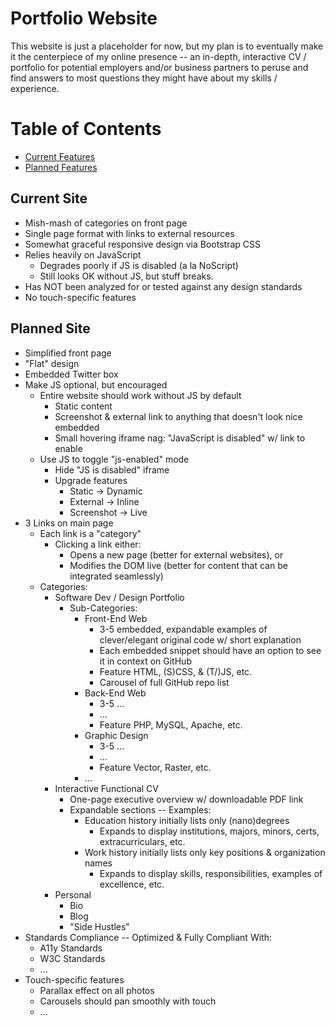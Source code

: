 # Portfolio Website
This website is just a placeholder for now, but my plan is to eventually make it the centerpiece of my online presence -- an in-depth, interactive CV / portfolio for potential employers and/or business partners to peruse and find answers to most questions they might have about my skills / experience.

# Table of Contents
* [Current Features](#current-features)
* [Planned Features](#planned-features)

## Current Site
* Mish-mash of categories on front page
* Single page format with links to external resources
* Somewhat graceful responsive design via Bootstrap CSS
* Relies heavily on JavaScript
  * Degrades poorly if JS is disabled (a la NoScript)
  * Still looks OK without JS, but stuff breaks.
* Has NOT been analyzed for or tested against any design standards
* No touch-specific features

## Planned Site
* Simplified front page
* "Flat" design
* Embedded Twitter box
* Make JS optional, but encouraged
  * Entire website should work without JS by default
    * Static content
    * Screenshot & external link to anything that doesn't look nice embedded
    * Small hovering iframe nag: "JavaScript is disabled" w/ link to enable
  * Use JS to toggle "js-enabled" mode
    * Hide "JS is disabled" iframe
    * Upgrade features
      * Static -> Dynamic
      * External -> Inline
      * Screenshot -> Live
* 3 Links on main page
  * Each link is a "category"
    * Clicking a link either:
      * Opens a new page (better for external websites), or
      * Modifies the DOM live (better for content that can be integrated seamlessly)
  * Categories:
    * Software Dev / Design Portfolio
      * Sub-Categories:
        * Front-End Web
          * 3-5 embedded, expandable examples of clever/elegant original code w/ short explanation
          * Each embedded snippet should have an option to see it in context on GitHub
          * Feature HTML, (S)CSS, & (T/)JS, etc.
          * Carousel of full GitHub repo list
        * Back-End Web
          * 3-5 ...
          * ...
          * Feature PHP, MySQL, Apache, etc.
        * Graphic Design
          * 3-5 ...
          * ...
          * Feature Vector, Raster, etc.
        * ...
    * Interactive Functional CV
      * One-page executive overview w/ downloadable PDF link
      * Expandable sections -- Examples:
        * Education history initially lists only (nano)degrees
          * Expands to display institutions, majors, minors, certs, extracurriculars, etc.
        * Work history initially lists only key positions & organization names
          * Expands to display skills, responsibilities, examples of excellence, etc.
    * Personal
      * Bio
      * Blog
      * "Side Hustles"
* Standards Compliance -- Optimized & Fully Compliant With:
  * A11y Standards
  * W3C Standards
  * ...
* Touch-specific features
  * Parallax effect on all photos
  * Carousels should pan smoothly with touch
  * ...
